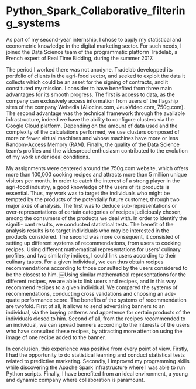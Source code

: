 # Python_Spark_Collaborative_filtering_systems
As part of my second-year internship, I chose to apply my statistical and econometric knowledge in the digital marketing sector. For such needs, I joined the Data Science team of the programmatic platform Tradelab, a French expert of Real Time Bidding, during the summer 2017.

The period I worked there was not anodyne. Tradelab developped its portfolio of clients in the agri-food sector, and seeked to exploit the data it collects which could be an asset for the signing of contracts, and it constituted my mission.
I consider to have benefited from three main advantages for its smooth progress.
The first is access to data, as the company can exclusively access information from users of the flagship sites of the company Webedia (Allocine.com, JeuxVideo.com, 750g.com).
The second advantage was the technical framework through the available infrastructure, indeed we have the ability to configure clusters via the Google Cloud platform. Depending on the amount of data used and the complexity of the calculations performed, we use clusters composed of more or fewer virtual machines and whose machines have more or less Random-Access Memory (RAM).
Finally, the quality of the Data Science team’s profiles and the widespread enthusiasm contributed to the evolution of my work under ideal conditions.

My assignments were centered around the 750g.com website, which offers more than 100,000 cooking recipes and attracts more than 5 million unique visitors per month. In order to catch the interest of a strong player in the agri-food industry, a good knowledge of the users of its products is essential. Thus, my work was to target the individuals who might be tempted by the products of the potentially future customer, through two major axes of analysis.
The first was to deduce sub-representations or over-representations of certain categories of recipes judiciously chosen, among the consumers of the products we deal with. In order to identify the signifi- cant results, we conducted statistical tests. The benefit of the analysis results is to target individuals who may be interested in the products considered.
The second was more consequent, it consisted of setting up different systems of recommendations, from users to cooking recipes. Using different mathematical representations for users’ culinary profiles, and two similarity indices, I could link users according to their culinary tastes. For a given individual, we can thus obtain recipes recommendations according to those consulted by the users considered to be the closest to him.
￼Using similar mathematical representations for the different recipes, we are able to link users and recipes, and in this way recommend recipes to a given individual.
We compared the systems of recommendations, conducting cross validations and choosing an ade- quate performance score.
The benefits of the systems of recommendation are twofold.
First of all, it allows to send advertising banners to an individual, via the buying patterns and appetence for certain products of the individuals closed to him.
Second of all, from the recipes recommended to an individual, we can spread banners according to the interests of the users who have consulted these recipes, by attracting more attention using the image of one recipe added to the banner.


In conclusion, this experience was positive from every point of view. Firstly, I had the opportunity to do statistical learning and conduct statistical tests related to predictive marketing. Secondly, I improved my programming skills while discovering the Apache Spark infrastructure where I was able to run Python scripts. Finally, I have benefited from an ideal environment, a young and dynamic company where collaboration is paramount.
